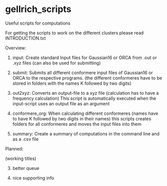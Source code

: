# gellrich_scripts
Useful scripts for computations

For getting the scripts to work on the different clusters please read INTRODUCTION.txt 

Overview:

1) input: 
Create standard Input files for Gaussian16 or ORCA from .out or .xyz files
(can also be used for submitting)

2) submit: 
Submits all different conformere input files of Gaussian16 or ORCA to the respective programs. 
(the different conformeres have to be stored in folders with the names K followed by two digits)

3) out2xyz: 
Converts an output-file to a xyz file (calculation has to have a frequency calculation)
This script is automatically executed when the input-script uses an output file as an argument

4) conformere_org: 
When calculating different conformeres (names have to have K followed by two digits in their names)
this scripts creates folders for all conformeres and moves the input files into them

5) summary: 
Create a summary of computations in the command line and as a .csv file

Planned:

(working titles)

 3) better queue

 4) nice supporting info
